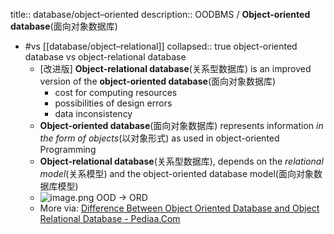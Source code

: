 title:: database/object–oriented
description:: OODBMS / **Object-oriented database**(面向对象数据库)

- #vs [[database/object–relational]]
  collapsed:: true
  object-oriented database vs object-relational database
  - [改进版] **Object-relational database**(关系型数据库) is an improved version of the **object-oriented database**(面向对象数据库)
    - cost for computing resources
    - possibilities of design errors
    - data inconsistency
  - **Object-oriented database**(面向对象数据库) represents information *in the form of objects*(以对象形式) as used in object-oriented Programming
  - **Object-relational database**(关系型数据库), depends on the *relational model*(关系模型) and the object-oriented database model(面向对象数据库模型)
  - ![image.png](../assets/database/image_1667289030825_0.png)
    OOD -> ORD
  - More via: [Difference Between Object Oriented Database and Object Relational Database - Pediaa.Com](https://pediaa.com/difference-between-object-oriented-database-and-object-relational-database/)